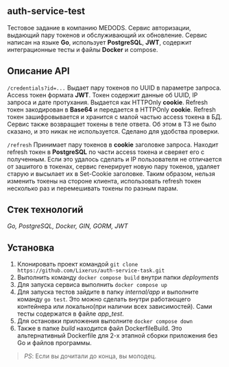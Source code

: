 ## auth-service-test

Тестовое задание в компанию MEDODS. Сервис авторизации, выдающий пару токенов и обслуживающий их обновление. Сервис написан на языке **Go**, использует **PostgreSQL**, **JWT**, содержит интеграционные тесты и файлы **Docker** и сompose.

## Описание API

`/credentials?id=...` Выдает пару токенов по UUID в параметре запроса. Access токен формата **JWT**. Токен содержит данные об UUID, IP запроса и дате протухания. Выдается как HTTPOnly **сookie**. Refresh токен закодирован в **Base64** и передается в HTTPOnly **cookie**. Refresh токен зашифровывается и хранится с малой частью access токена в БД. Сервис также возвращает токены в теле ответа. Об этом в ТЗ не было сказано, и это никак не используется. Сделано для удобства проверки.

`/refresh` Принимает пару токенов в **cookie** заголовке запроса. Находит refresh токен в **PostgreSQL** по части access токена и сверяет его с полученным. Если это удалось сделать и IP пользователя не отличается от зашитого в токенах, сервис генерирует новую пару токенов, удаляет старую и высылает их в Set-Cookie заголовке.
Таким образом, нельзя изменить токены на стороне клиента, использовать refresh токен несколько раз и перемешивать токены по разным парам.

## Стек технологий
*Go, PostgreSQL, Docker, GIN, GORM, JWT*

## Установка
1. Клонировать проект командой `git clone https://github.com/Lixerus/auth-service-task.git`
2. Выполнить команду `docker compose build` внутри папки *deployments*
3. Для запуска сервиса выполнить `docker compose up`
4. Для запуска тестов зайдите в папку *internal/app* и выполните команду `go test`. Это можно сделать внутри работающего контейнера или локально(при наличии всех зависимостей). Сами тесты содержатся в файле *app_test*.
5. Для остановки приложения выполните `docker compose down`
6. Также в папке *build* находится файл DockerfileBuild. Это альтернативный Dockerfile для 2-х этапной сборки приложения без Go и файлов программы.

> *PS*: Если вы дочитали до конца, вы молодец.